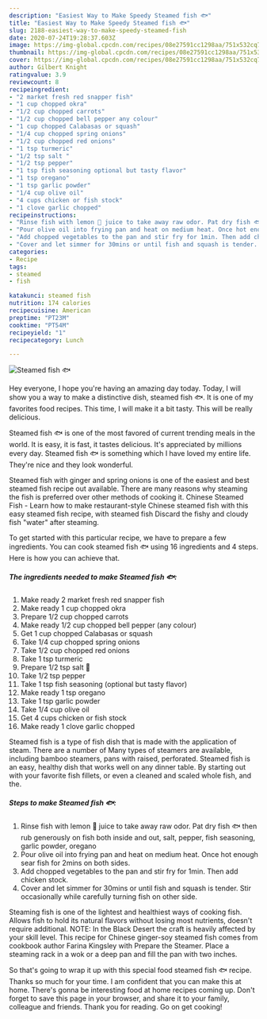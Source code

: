 ```yaml
---
description: "Easiest Way to Make Speedy Steamed fish 🐟"
title: "Easiest Way to Make Speedy Steamed fish 🐟"
slug: 2188-easiest-way-to-make-speedy-steamed-fish
date: 2020-07-24T19:28:37.603Z
image: https://img-global.cpcdn.com/recipes/08e27591cc1298aa/751x532cq70/steamed-fish-🐟-recipe-main-photo.jpg
thumbnail: https://img-global.cpcdn.com/recipes/08e27591cc1298aa/751x532cq70/steamed-fish-🐟-recipe-main-photo.jpg
cover: https://img-global.cpcdn.com/recipes/08e27591cc1298aa/751x532cq70/steamed-fish-🐟-recipe-main-photo.jpg
author: Gilbert Knight
ratingvalue: 3.9
reviewcount: 8
recipeingredient:
- "2 market fresh red snapper fish"
- "1 cup chopped okra"
- "1/2 cup chopped carrots"
- "1/2 cup chopped bell pepper any colour"
- "1 cup chopped Calabasas or squash"
- "1/4 cup chopped spring onions"
- "1/2 cup chopped red onions"
- "1 tsp turmeric"
- "1/2 tsp salt "
- "1/2 tsp pepper"
- "1 tsp fish seasoning optional but tasty flavor"
- "1 tsp oregano"
- "1 tsp garlic powder"
- "1/4 cup olive oil"
- "4 cups chicken or fish stock"
- "1 clove garlic chopped"
recipeinstructions:
- "Rinse fish with lemon 🍋 juice to take away raw odor. Pat dry fish 🐟 then rub generously on fish both inside and out, salt, pepper, fish seasoning, garlic powder, oregano"
- "Pour olive oil into frying pan and heat on medium heat. Once hot enough sear fish for 2mins on both sides."
- "Add chopped vegetables to the pan and stir fry for 1min. Then add chicken stock."
- "Cover and let simmer for 30mins or until fish and squash is tender. Stir occasionally while carefully turning fish on other side."
categories:
- Recipe
tags:
- steamed
- fish

katakunci: steamed fish 
nutrition: 174 calories
recipecuisine: American
preptime: "PT23M"
cooktime: "PT54M"
recipeyield: "1"
recipecategory: Lunch

---
```



![Steamed fish 🐟](https://img-global.cpcdn.com/recipes/08e27591cc1298aa/751x532cq70/steamed-fish-🐟-recipe-main-photo.jpg)

Hey everyone, I hope you're having an amazing day today. Today, I will show you a way to make a distinctive dish, steamed fish 🐟. It is one of my favorites food recipes. This time, I will make it a bit tasty. This will be really delicious.

Steamed fish 🐟 is one of the most favored of current trending meals in the world. It is easy, it is fast, it tastes delicious. It's appreciated by millions every day. Steamed fish 🐟 is something which I have loved my entire life. They're nice and they look wonderful.

Steamed fish with ginger and spring onions is one of the easiest and best steamed fish recipe out available. There are many reasons why steaming the fish is preferred over other methods of cooking it. Chinese Steamed Fish - Learn how to make restaurant-style Chinese steamed fish with this easy steamed fish recipe, with steamed fish Discard the fishy and cloudy fish &#34;water&#34; after steaming.


To get started with this particular recipe, we have to prepare a few ingredients. You can cook steamed fish 🐟 using 16 ingredients and 4 steps. Here is how you can achieve that.

<!--inarticleads1-->

##### The ingredients needed to make Steamed fish 🐟:

1. Make ready 2 market fresh red snapper fish
1. Make ready 1 cup chopped okra
1. Prepare 1/2 cup chopped carrots
1. Make ready 1/2 cup chopped bell pepper (any colour)
1. Get 1 cup chopped Calabasas or squash
1. Take 1/4 cup chopped spring onions
1. Take 1/2 cup chopped red onions
1. Take 1 tsp turmeric
1. Prepare 1/2 tsp salt 🧂
1. Take 1/2 tsp pepper
1. Take 1 tsp fish seasoning (optional but tasty flavor)
1. Make ready 1 tsp oregano
1. Take 1 tsp garlic powder
1. Take 1/4 cup olive oil
1. Get 4 cups chicken or fish stock
1. Make ready 1 clove garlic chopped


Steamed fish is a type of fish dish that is made with the application of steam. There are a number of Many types of steamers are available, including bamboo steamers, pans with raised, perforated. Steamed fish is an easy, healthy dish that works well on any dinner table. By starting out with your favorite fish fillets, or even a cleaned and scaled whole fish, and the. 

<!--inarticleads2-->

##### Steps to make Steamed fish 🐟:

1. Rinse fish with lemon 🍋 juice to take away raw odor. Pat dry fish 🐟 then rub generously on fish both inside and out, salt, pepper, fish seasoning, garlic powder, oregano
1. Pour olive oil into frying pan and heat on medium heat. Once hot enough sear fish for 2mins on both sides.
1. Add chopped vegetables to the pan and stir fry for 1min. Then add chicken stock.
1. Cover and let simmer for 30mins or until fish and squash is tender. Stir occasionally while carefully turning fish on other side.


Steaming fish is one of the lightest and healthiest ways of cooking fish. Allows fish to hold its natural flavors without losing most nutrients, doesn&#39;t require additional. NOTE: In the Black Desert the craft is heavily affected by your skill level. This recipe for Chinese ginger-soy steamed fish comes from cookbook author Farina Kingsley with Prepare the Steamer. Place a steaming rack in a wok or a deep pan and fill the pan with two inches. 

So that's going to wrap it up with this special food steamed fish 🐟 recipe. Thanks so much for your time. I am confident that you can make this at home. There's gonna be interesting food at home recipes coming up. Don't forget to save this page in your browser, and share it to your family, colleague and friends. Thank you for reading. Go on get cooking!
